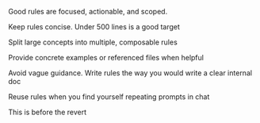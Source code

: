 Good rules are focused, actionable, and scoped.

Keep rules concise. Under 500 lines is a good target

Split large concepts into multiple, composable rules

Provide concrete examples or referenced files when helpful

Avoid vague guidance. Write rules the way you would write a clear internal doc

Reuse rules when you find yourself repeating prompts in chat

This is before the revert